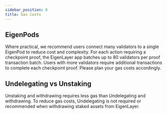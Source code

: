 ```yaml
---
sidebar_position: 6
title: Gas Costs
---
```


## EigenPods

Where practical, we recommend users connect many validators to a single EigenPod to reduce cost and complexity. For each action 
requiring a checkpoint proof, the EigenLayer app batches up to 80 validators per proof transaction batch. Users with more 
validators require additional transactions to complete each checkpoint proof. Please plan your gas costs accordingly.

## Undelegating vs Unstaking

Unstaking and withdrawing requires less gas than Undelegating and withdrawing. To reduce gas costs, Undelegating is not 
required or recommended when withdrawing staked assets from EigenLayer. 
